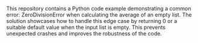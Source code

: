 This repository contains a Python code example demonstrating a common error: ZeroDivisionError when calculating the average of an empty list. The solution showcases how to handle this edge case by returning 0 or a suitable default value when the input list is empty.  This prevents unexpected crashes and improves the robustness of the code.
